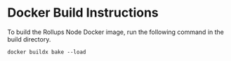 # Docker Build Instructions

To build the Rollups Node Docker image, run the following command in the build directory.

```
docker buildx bake --load
```
